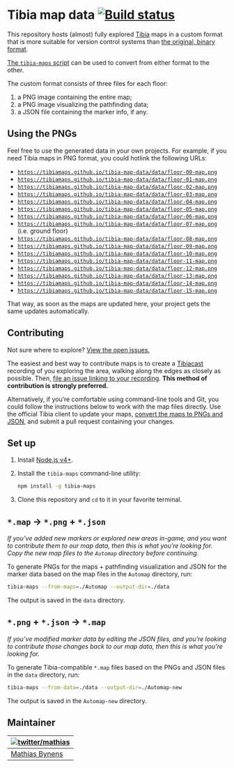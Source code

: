 # Tibia map data [![Build status](https://travis-ci.org/tibiamaps/tibia-map-data.svg)](https://travis-ci.org/tibiamaps/tibia-map-data)

This repository hosts (almost) fully explored [Tibia](https://secure.tibia.com/) maps in a custom format that is more suitable for version control systems than [the original, binary format](http://www.tibiamaps.org/into-the-automap-format-c-client/).

[The `tibia-maps` script](https://github.com/tibiamaps/tibia-maps-script) can be used to convert from either format to the other.

The custom format consists of three files for each floor:

1. a PNG image containing the entire map;
2. a PNG image visualizing the pathfinding data;
3. a JSON file containing the marker info, if any.

## Using the PNGs

Feel free to use the generated data in your own projects. For example, if you need Tibia maps in PNG format, you could hotlink the following URLs:

* [`https://tibiamaps.github.io/tibia-map-data/data/floor-00-map.png`](https://tibiamaps.github.io/tibia-map-data/data/floor-00-map.png)
* [`https://tibiamaps.github.io/tibia-map-data/data/floor-01-map.png`](https://tibiamaps.github.io/tibia-map-data/data/floor-01-map.png)
* [`https://tibiamaps.github.io/tibia-map-data/data/floor-02-map.png`](https://tibiamaps.github.io/tibia-map-data/data/floor-02-map.png)
* [`https://tibiamaps.github.io/tibia-map-data/data/floor-03-map.png`](https://tibiamaps.github.io/tibia-map-data/data/floor-03-map.png)
* [`https://tibiamaps.github.io/tibia-map-data/data/floor-04-map.png`](https://tibiamaps.github.io/tibia-map-data/data/floor-04-map.png)
* [`https://tibiamaps.github.io/tibia-map-data/data/floor-05-map.png`](https://tibiamaps.github.io/tibia-map-data/data/floor-05-map.png)
* [`https://tibiamaps.github.io/tibia-map-data/data/floor-06-map.png`](https://tibiamaps.github.io/tibia-map-data/data/floor-06-map.png)
* [`https://tibiamaps.github.io/tibia-map-data/data/floor-07-map.png`](https://tibiamaps.github.io/tibia-map-data/data/floor-07-map.png) (i.e. ground floor)
* [`https://tibiamaps.github.io/tibia-map-data/data/floor-08-map.png`](https://tibiamaps.github.io/tibia-map-data/data/floor-08-map.png)
* [`https://tibiamaps.github.io/tibia-map-data/data/floor-09-map.png`](https://tibiamaps.github.io/tibia-map-data/data/floor-09-map.png)
* [`https://tibiamaps.github.io/tibia-map-data/data/floor-10-map.png`](https://tibiamaps.github.io/tibia-map-data/data/floor-10-map.png)
* [`https://tibiamaps.github.io/tibia-map-data/data/floor-11-map.png`](https://tibiamaps.github.io/tibia-map-data/data/floor-11-map.png)
* [`https://tibiamaps.github.io/tibia-map-data/data/floor-12-map.png`](https://tibiamaps.github.io/tibia-map-data/data/floor-12-map.png)
* [`https://tibiamaps.github.io/tibia-map-data/data/floor-13-map.png`](https://tibiamaps.github.io/tibia-map-data/data/floor-13-map.png)
* [`https://tibiamaps.github.io/tibia-map-data/data/floor-14-map.png`](https://tibiamaps.github.io/tibia-map-data/data/floor-14-map.png)
* [`https://tibiamaps.github.io/tibia-map-data/data/floor-15-map.png`](https://tibiamaps.github.io/tibia-map-data/data/floor-15-map.png)

That way, as soon as the maps are updated here, your project gets the same updates automatically.

## Contributing

Not sure where to explore? [View the open issues.](https://github.com/tibiamaps/tibia-map-data/issues?q=is%3Aissue+is%3Aopen)

The easiest and best way to contribute maps is to create a [Tibiacast](https://www.tibiacast.com/) recording of you exploring the area, walking along the edges as closely as possible. Then, [file an issue linking to your recording](https://github.com/tibiamaps/tibia-map-data/issues/new). **This method of contribution is strongly preferred.**

Alternatively, if you’re comfortable using command-line tools and Git, you could follow the instructions below to work with the map files directly. Use the official Tibia client to update your maps, [convert the maps to PNGs and JSON](#map--png--json), and submit a pull request containing your changes.

## Set up

1. Install [Node.js v4+](https://nodejs.org/en/).

2. Install the `tibia-maps` command-line utility:

    ```sh
    npm install -g tibia-maps
    ```

3. Clone this repository and `cd` to it in your favorite terminal.

## `*.map` → `*.png` + `*.json`

_If you’ve added new markers or explored new areas in-game, and you want to contribute them to our map data, then this is what you’re looking for. Copy the new map files to the `Automap` directory before continuing._

To generate PNGs for the maps + pathfinding visualization and JSON for the marker data based on the map files in the `Automap` directory, run:

```sh
tibia-maps --from-maps=./Automap --output-dir=./data
```

The output is saved in the `data` directory.

## `*.png` + `*.json` → `*.map`

_If you’ve modified marker data by editing the JSON files, and you’re looking to contribute those changes back to our map data, then this is what you’re looking for._

To generate Tibia-compatible `*.map` files based on the PNGs and JSON files in the `data` directory, run:

```sh
tibia-maps --from-data=./data --output-dir=./Automap-new
```

The output is saved in the `Automap-new` directory.

## Maintainer

| [![twitter/mathias](https://gravatar.com/avatar/24e08a9ea84deb17ae121074d0f17125?s=70)](https://twitter.com/mathias "Follow @mathias on Twitter") |
|---|
| [Mathias Bynens](https://mathiasbynens.be/) |
